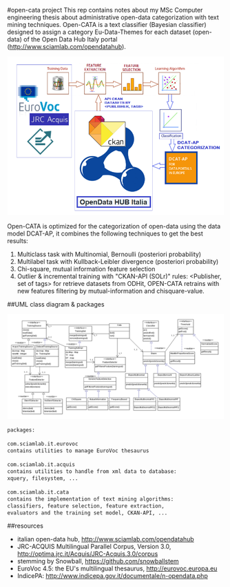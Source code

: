 #open-cata project
This rep contains notes about my MSc Computer engineering thesis about administrative open-data categorization with text mining techniques. Open-CATA is a text classifier (Bayesian classifier) designed to assign a category Eu-Data-Themes for each dataset (open-data) of the Open Data Hub Italy portal (http://www.sciamlab.com/opendatahub).

![Alt text](th/img/abstract.png?raw=true "abstract")

Open-CATA is optimized for the categorization of open-data using the data model DCAT-AP, it combines the following techniques to get the best results:

1. Multiclass task with Multinomial, Bernoulli (posteriori probability)
2. Multilabel task with Kullback-Leibler divergence (posteriori probability)
3. Chi-square, mutual information feature selection
4. Outlier & incremental training with "CKAN-API (SOLr)" rules: <Publisher, set of tags> for retrieve datasets from ODHit, OPEN-CATA retrains with new features filtering by mutual-information and chisquare-value.

##UML class diagram & packages

![Alt text](th/img/UMLclassi.png?raw=true "UML")

```
packages:

com.sciamlab.it.eurovoc
contains utilities to manage EuroVoc thesaurus

com.sciamlab.it.acquis
contains utilities to handle from xml data to database: 
xquery, filesystem, ...

com.sciamlab.it.cata
contains the implementation of text mining algorithms:
classifiers, feature selection, feature extraction, 
evaluators and the training set model, CKAN-API, ...
```

##resources
* italian open-data hub, http://www.sciamlab.com/opendatahub
* JRC-ACQUIS Multilingual Parallel Corpus, Version 3.0, http://optima.jrc.it/Acquis/JRC-Acquis.3.0/corpus
* stemming by Snowball, https://github.com/snowballstem
* EuroVoc 4.5: the EU's multilingual thesaurus, http://eurovoc.europa.eu
* IndicePA: http://www.indicepa.gov.it/documentale/n-opendata.php